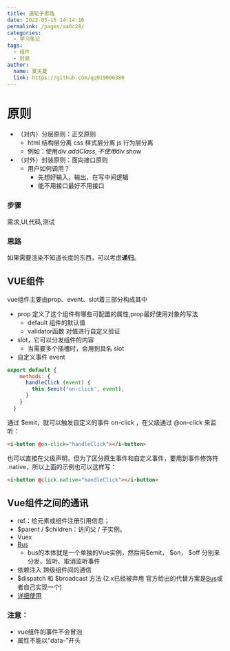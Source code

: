 ```yaml
---
title: 造轮子思路
date: 2022-05-15 14:14:16
permalink: /pages/aa6c28/
categories: 
  - 学习笔记
tags: 
  - 组件
  - 封装
author: 
  name: 夏天夏
  link: https://github.com/qq919006380
---
```

# 原则

- （对内）分层原则：正交原则
	- html 结构层分离  css  样式层分离   js 行为层分离
	- 例如：使用$div.addClass,不使用$div.show
- （对外）封装原则：面向接口原则
	- 用户如何调用？
		- 先想好输入，输出，在写中间逻辑
		- 能不用接口最好不用接口
### 步骤
需求,UI,代码,测试
### 思路
如果需要渲染不知道长度的东西，可以考虑**递归**。



## VUE组件
vue组件主要由prop、event、slot着三部分构成其中
- prop 定义了这个组件有哪些可配置的属性,prop最好使用对象的写法
    - default 组件的默认值
    - validator函数 对值进行自定义验证
-  slot，它可以分发组件的内容
    - 当需要多个插槽时，会用到具名 slot
- 自定义事件 event
```javascript
export default {
    methods: {
      handleClick (event) {
        this.$emit('on-click', event);
      }
    }
  }
```
通过 $emit，就可以触发自定义的事件 on-click ，在父级通过 @on-click 来监听：

```html
<i-button @on-click="handleClick"></i-button>
```
也可以直接在父级声明，但为了区分原生事件和自定义事件，要用到事件修饰符 .native，所以上面的示例也可以这样写：
```html
<i-button @click.native="handleClick"></i-button>
```
## Vue组件之间的通讯
- ref：给元素或组件注册引用信息；
- $parent / $children：访问父 / 子实例。
- Vuex 
- [Bus](https://juejin.im/post/5a4353766fb9a044fb080927)
    - bus的本体就是一个单独的Vue实例，然后用$emit， $on， $off 分别来分发、监听、取消监听事件
- 依赖注入 跨级组件间的通信
- $dispatch 和 $broadcast 方法 (2.x已经被弃用 官方给出的代替方案是[Bus](https://cn.vuejs.org/v2/guide/migration.html#dispatch-%E5%92%8C-broadcast-%E6%9B%BF%E6%8D%A2)或者自己实现一个)
- [详细使用](https://github.com/qq919006380/Vue-component-communication)


### 注意：

- vue组件的事件不会冒泡
- 属性不能以"data-"开头





